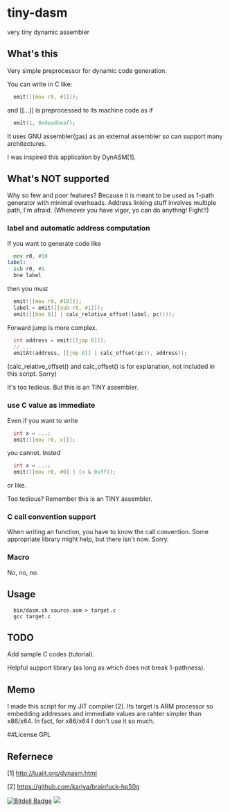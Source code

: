 tiny-dasm
=========

very tiny dynamic assembler

## What's this

Very simple preprocessor for dynamic code generation.

You can write in C like:
```C
  emit([[mov r0, #1]]);
```
and [[...]] is preprocessed to its machine code as if
```C
  emit(1, 0xdeadbeaf);
```

It uses GNU assembler(gas) as an external assembler so can support many architectures.
 
I was inspired this application by DynASM[1].

## What's NOT supported
Why so few and poor features? Because it is meant to be used as 1-path generator with minimal overheads.
Address linking stuff involves multiple path, I'm afraid.
(Whenever you have vigor, yo can do anythng! Fight!!)

### label and automatic address computation
If you want to generate code like 
```asm
  mov r0, #10
label:
  sub r0, #1
  bne label
```
then you must 
```C
  emit([[mov r0, #10]]);
  label = emit([[sub r0, #1]]);
  emit([[bne 0]] | calc_relative_offset(label, pc()));
```
Forward jump is more complex.
```C
  int address = emit([[jmp 0]]);
  // ...
  emitAt(address, [[jmp 0]] | calc_offset(pc(), address));
```

(calc_relative_offset() and calc_offset() is for explanation, not included in this script. Sorry)

It's too tedious. But this is an TINY assembler.

### use C value as immediate
Even if you want to write 
```C
  int x = ...;
  emit([[mov r0, x]]);
```
you cannot. Insted
```C
  int x = ...;
  emit([[mov r0, #0] | (x & 0xff));
```
or like.

Too tedious? Remember this is an TINY assembler.

### C call convention support
When writing an function, you have to know the call convention.
Some appropriate library might help, but there isn't now. Sorry.

### Macro
No, no, no.

## Usage
```
  bin/dasm.sh source.asm > target.c
  gcc target.c
```

## TODO
Add sample C codes (tutorial).

Helpful support library (as long as which does not break 1-pathness).

## Memo
I made this script for my JIT compiler [2].
Its target is ARM processor so embedding addresses and immediate values are rahter simpler than x86/x64.
In fact, for x86/x64 I don't use it so much.


##License
GPL

## Refernece
[1] http://luajit.org/dynasm.html

[2] https://github.com/kariya/brainfuck-hp50g

[![Bitdeli Badge](https://d2weczhvl823v0.cloudfront.net/kariya/tiny-dasm/trend.png)](https://bitdeli.com/free "Bitdeli Badge")
<img src="https://git.kariya.cc/myBadge.png"/>
